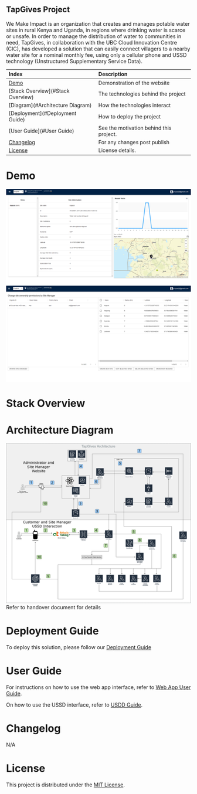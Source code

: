 ## TapGives Project
We Make Impact is an organization that creates and manages potable water sites in rural Kenya and Uganda, in regions where drinking water is scarce or unsafe. In order to manage the distribution of water to communities in need, TapGives, in collaboration with the UBC Cloud Innovation Centre (CIC), has developed a solution that can easily connect villagers to a nearby water site for a nominal monthly fee, using only a cellular phone and USSD technology (Unstructured Supplementary Service Data).

| Index                             | Description                             |
|:----------------------------------|:----------------------------------------|
| [Demo](#demo)                     | Demonstration of the website            | 
| [Stack Overview](#Stack Overview) | The technologies behind the project     |
| [Diagram](#Architecture Diagram)  | How the technologies interact           |
| [Deployment](#Deployment Guide)   | How to deploy the project               |
| [User Guide](#User Guide)         | See the motivation behind this project. |
| [Changelog](#Changelog)           | For any changes post publish            |
| [License](#License)               | License details.                        |

# Demo
![alt text](docs/images/app-demo0.png)
![alt text](docs/images/app-demo1.png)
# Stack Overview

# Architecture Diagram
![alt text](docs/images/architecture-diagram.png)
Refer to handover document for details
# Deployment Guide
To deploy this solution, please follow our [Deployment Guide](docs/DeploymentGuide.md)
# User Guide
For instructions on how to use the web app interface, refer to [Web App User Guide](docs/WebAppUserGuide.md).

On how to use the USSD interface, refer to [USDD Guide](docs).
# Changelog
N/A

# License
This project is distributed under the [MIT License](LICENSE).
